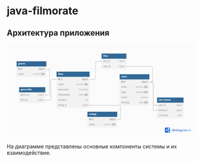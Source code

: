 # java-filmorate
## Архитектура приложения

![Диаграмма архитектуры](diagram_dbv2.png)

На диаграмме представлены основные компоненты системы и их взаимодействие.
